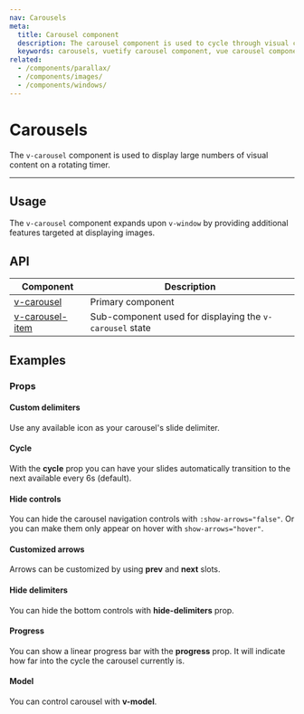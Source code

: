 ```yaml
---
nav: Carousels
meta:
  title: Carousel component
  description: The carousel component is used to cycle through visual content such as images or slides of text.
  keywords: carousels, vuetify carousel component, vue carousel component
related:
  - /components/parallax/
  - /components/images/
  - /components/windows/
---
```


# Carousels

The `v-carousel` component is used to display large numbers of visual content on a rotating timer.

<!-- ![carousel Entry](https://cdn.vuetifyjs.com/docs/images/components-temp/v-carousel/v-carousel-entry.png) -->

----

## Usage

The `v-carousel` component expands upon `v-window` by providing additional features targeted at displaying images.

<usage name="v-carousel" />

<entry />

## API

| Component | Description |
| - | - |
| [v-carousel](/api/v-carousel/) | Primary component |
| [v-carousel-item](/api/v-carousel-item/) | Sub-component used for displaying the `v-carousel` state |

<api-inline hide-links />

## Examples

### Props

#### Custom delimiters

Use any available icon as your carousel's slide delimiter.

<example file="v-carousel/prop-custom-icons" />

<!-- #### Custom transition

The `v-carousel-item` component can have its **transition/reverse-transition** changed.

<example file="v-carousel/prop-custom-transition" /> -->

#### Cycle

With the **cycle** prop you can have your slides automatically transition to the next available every 6s (default).

<example file="v-carousel/prop-cycle" />

#### Hide controls

You can hide the carousel navigation controls with `:show-arrows="false"`. Or you can make them only appear on hover with `show-arrows="hover"`.

<example file="v-carousel/prop-hide-controls" />

#### Customized arrows

Arrows can be customized by using **prev** and **next** slots.

<example file="v-carousel/slots-next-prev" />

#### Hide delimiters

You can hide the bottom controls with **hide-delimiters** prop.

<example file="v-carousel/prop-hide-delimiters" />

#### Progress

You can show a linear progress bar with the **progress** prop. It will indicate how far into the cycle the carousel currently is.

<example file="v-carousel/prop-progress" />

#### Model

You can control carousel with **v-model**.

<example file="v-carousel/prop-model" />
